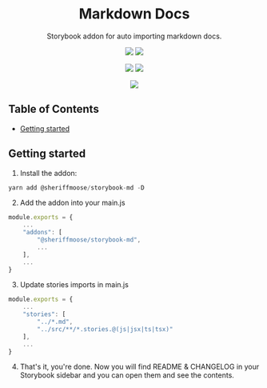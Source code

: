 <div align="center">
<h1>Markdown Docs</h1>
<p>Storybook addon for auto importing markdown docs.</p>

[![][img.release]][link.release]
[![][img.license]][link.license]

[![][img.npm]][link.npm]
[![][img.storybook]][link.npm]

[![][img.banner]][link.npm]
</div>

<h2>Table of Contents</h2>

- [Getting started](#getting-started)

## Getting started

1. Install the addon:

```js
yarn add @sheriffmoose/storybook-md -D
```

2. Add the addon into your main.js

```js
module.exports = {
    ...
    "addons": [
        "@sheriffmoose/storybook-md",
        ...
    ],
    ...
}
```

3. Update stories imports in main.js

```js
module.exports = {
    ...
    "stories": [
        "../*.md",
        "../src/**/*.stories.@(js|jsx|ts|tsx)"
    ],
    ...
}
```

4. That's it, you're done. Now you will find README & CHANGELOG in your Storybook sidebar and you can open them and see the contents.


















[img.release]:
https://img.shields.io/github/actions/workflow/status/sheriffMoose/storybook-md/release.yml?logo=github&label=release
[img.license]:
https://img.shields.io/github/license/sheriffMoose/storybook-md?logo=github
[img.npm]:
https://img.shields.io/npm/v/@sheriffmoose/storybook-md?logo=npm&logoColor=white&labelColor=CB3837&color=grey&label=
[img.storybook]:
https://img.shields.io/npm/dependency-version/@sheriffmoose/storybook-md/dev/storybook?logo=storybook&logoColor=white&labelColor=FF4785&color=grey&label=
[img.banner]:
https://nodei.co/npm/@sheriffmoose/storybook-md.png

[link.release]:
https://github.com/sheriffMoose/storybook-md/actions/workflows/release.yml
[link.license]:
https://github.com/sheriffMoose/storybook-md/blob/main/LICENSE
[link.npm]:
https://npmjs.org/package/@sheriffmoose/storybook-md